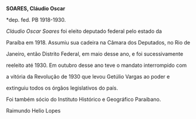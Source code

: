**SOARES, Cláudio Oscar**



\*dep. fed. PB 1918-1930.



*Cláudio Oscar Soares* foi eleito deputado federal pelo estado da

Paraíba em 1918. Assumiu sua cadeira na Câmara dos Deputados, no Rio de

Janeiro, então Distrito Federal, em maio desse ano, e foi sucessivamente

reeleito até 1930. Em outubro desse ano teve o mandato interrompido com

a vitória da Revolução de 1930 que levou Getúlio Vargas ao poder e

extinguiu todos os órgãos legislativos do país.



Foi também sócio do Instituto Histórico e Geográfico Paraibano.



Raimundo Helio Lopes



